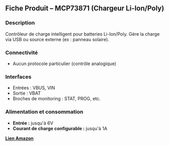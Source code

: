 ## Fiche Produit – **MCP73871** (Chargeur Li-Ion/Poly)

### Description

Contrôleur de charge intelligent pour batteries Li-Ion/Poly. Gère la charge via USB ou source externe (ex : panneau solaire).

### Connectivité

* Aucun protocole particulier (contrôle analogique)

### Interfaces

* Entrées : VBUS, VIN
* Sortie : VBAT
* Broches de monitoring : STAT, PROG, etc.

### Alimentation et consommation

* **Entrée :** jusqu'à 6V
* **Courant de charge configurable :** jusqu'à 1A

[**Lien Amazon**](https://www.amazon.fr/gp/product/B0CN53WT2L/ref=ox_sc_act_title_4?smid=A1DPE1USZFZ4TX&psc=1)
